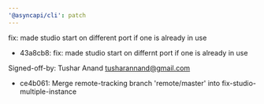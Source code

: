 ```yaml
---
'@asyncapi/cli': patch
---
```


fix: made studio start on different port if one is already in use

- 43a8cb8: fix: made studio start on differnt port if one is already in use

Signed-off-by: Tushar Anand <tusharannand@gmail.com>
- ce4b061: Merge remote-tracking branch 'remote/master' into fix-studio-multiple-instance


